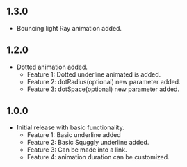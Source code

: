 ## 1.3.0

* Bouncing light Ray animation added.


## 1.2.0

* Dotted animation added.
  * Feature 1: Dotted underline animated is added.
  * Feature 2: dotRadius(optional) new parameter added.
  * Feature 3: dotSpace(optional) new parameter added.


## 1.0.0

* Initial release with basic functionality.
  * Feature 1: Basic underline added
  * Feature 2: Basic Squggly underline added.
  * Feature 3: Can be made into a link.
  * Feature 4: animation duration can be customized.


